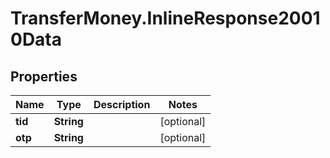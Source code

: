 # TransferMoney.InlineResponse20010Data

## Properties
Name | Type | Description | Notes
------------ | ------------- | ------------- | -------------
**tid** | **String** |  | [optional] 
**otp** | **String** |  | [optional] 


